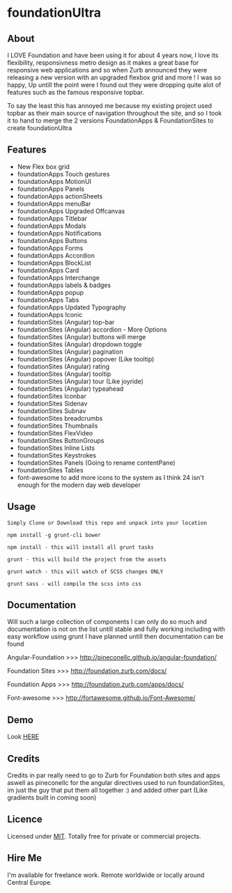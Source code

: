 # foundationUltra

## About

I LOVE Foundation and have been using it for about 4 years now, I love its flexibility, responsivness metro design as it makes a great base for responsive web applications and so when Zurb announced they were releasing a new version with an upgraded flexbox grid and more ! I was so happy, Up untill the point were I found out they were dropping quite alot of features such as the famous responsive topbar.

To say the least this has annoyed me because my existing project used topbar as their main source of navigation throughout the site, and so I took it to hand to merge the 2 versions FoundationApps & FoundationSites to create foundationUltra

## Features

- New Flex box grid
- foundationApps Touch gestures
- foundationApps MotionUI
- foundationApps Panels
- foundationApps actionSheets
- foundationApps menuBar
- foundationApps Upgraded Offcanvas
- foundationApps Titlebar
- foundationApps Modals
- foundationApps Notifications
- foundationApps Buttons
- foundationApps Forms
- foundationApps Accordion
- foundationApps BlockList
- foundationApps Card
- foundationApps Interchange
- foundationApps labels & badges
- foundationApps popup
- foundationApps Tabs
- foundationApps Updated Typography
- foundationApps Iconic
- foundationSites (Angular) top-bar
- foundationSites (Angular) accordion - More Options
- foundationSites (Angular) buttons will merge
- foundationSites (Angular) dropdown toggle
- foundationSites (Angular) pagination
- foundationSites (Angular) popover (Like tooltip)
- foundationSites (Angular) rating
- foundationSites (Angular) tooltip
- foundationSites (Angular) tour (Like joyride)
- foundationSites (Angular) typeahead
- foundationSites Iconbar
- foundationSites Sidenav
- foundationSites Subnav
- foundationSites breadcrumbs
- foundationSites Thumbnails
- foundationSites FlexVideo
- foundationSites ButtonGroups
- foundationSites Inline Lists
- foundationSites Keystrokes
- foundationSites Panels (Going to rename contentPane)
- foundationSites Tables
- font-awesome to add more icons to the system as I think 24 isn't enough for the modern day web developer

## Usage

    Simply Clone or Download this repo and unpack into your location 

    npm install -g grunt-cli bower

    npm install - this will install all grunt tasks

    grunt - this will build the project from the assets

    grunt watch - this will watch of SCSS changes ONLY 

    grunt sass - will compile the scss into css

## Documentation

Will such a large collection of components I can only do so much and documentation is not on the list untill stable and fully working including with easy workflow using grunt I have planned untill then documentation can be found

Angular-Foundation >>> http://pineconellc.github.io/angular-foundation/

Foundation Sites >>> http://foundation.zurb.com/docs/

Foundation Apps >>> http://foundation.zurb.com/apps/docs/

Font-awesome >>> http://fortawesome.github.io/Font-Awesome/

## Demo

Look [HERE](http://relutiondev.github.io/foundationUltra/)

## Credits

Credits in par really need to go to Zurb for Foundation both sites and apps aswell as pineconellc for the angular directives used to run foundationSites, im just the guy that put them all together :) and added other part (Like gradients built in coming soon)

## Licence

Licensed under [MIT](http://opensource.org/licenses/mit-license.php). Totally free for private or commercial projects.

## Hire Me

I'm available for freelance work. Remote worldwide or locally around Central Europe.
